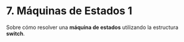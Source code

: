 # 7. Máquinas de Estados 1

Sobre cómo resolver una **máquina de estados** utilizando la estructura **switch**.